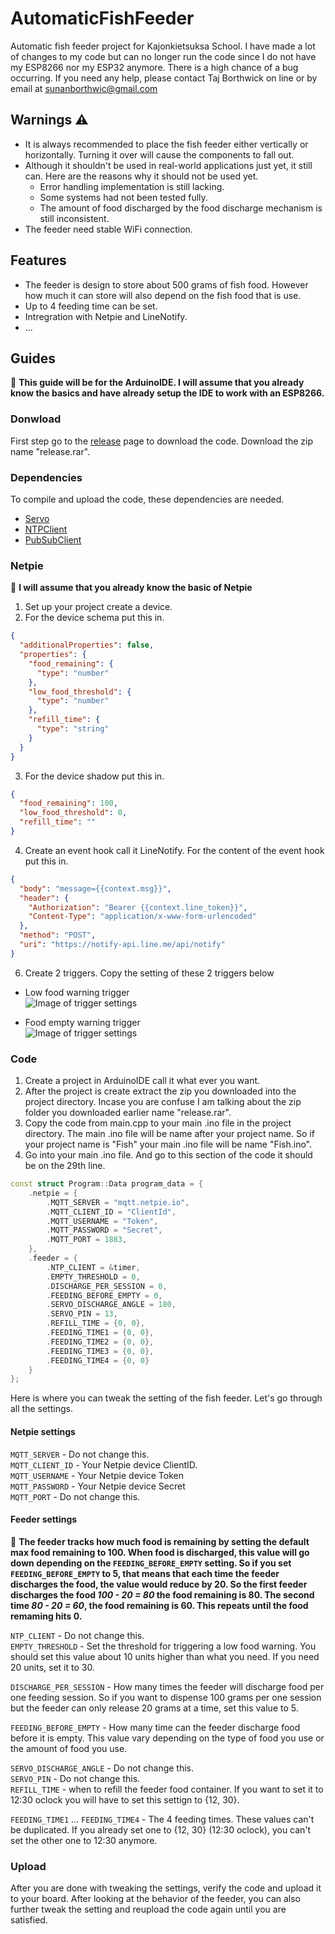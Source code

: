# AutomaticFishFeeder
Automatic fish feeder project for Kajonkietsuksa School. I have made a lot of changes to my code but can no longer run the code since I do not have my ESP8266 nor my ESP32 anymore. There is a high chance of a bug occurring. If you need any help, please contact Taj Borthwick on line or by email at sunanborthwic@gmail.com

## Warnings ⚠
* It is always recommended to place the fish feeder either vertically or horizontally. Turning it over will cause the components to fall out.
* Although it shouldn't be used in real-world applications just yet, it still can. Here are the reasons why it should not be used yet.
  * Error handling implementation is still lacking. 
  * Some systems had not been tested fully.
  * The amount of food discharged by the food discharge mechanism is still inconsistent.
* The feeder need stable WiFi connection.
 
## Features
* The feeder is design to store about 500 grams of fish food. However how much it can store will also depend on the fish food that is use.
* Up to 4 feeding time can be set.
* Intregration with Netpie and LineNotify.
* ...

## Guides 
 🔴 **This guide will be for the ArduinoIDE. I will assume that you already know the basics and have already setup the IDE to work with an ESP8266.**

### Donwload
First step go to the [release](https://github.com/Nongtajkrub/AutomaticFishFeeder/releases/tag/v0.02-alpha) page to download the code. Download the zip name "release.rar".

### Dependencies
To compile and upload the code, these dependencies are needed.
* [Servo](https://www.arduino.cc/reference/en/libraries/servo/)  
* [NTPClient](https://www.arduino.cc/reference/en/libraries/ntpclient/)
* [PubSubClient](https://www.arduino.cc/reference/en/libraries/pubsubclient/)

### Netpie
 🔴 **I will assume that you already know the basic of Netpie**
1. Set up your project create a device.
2. For the device schema put this in.
```json
{
  "additionalProperties": false,
  "properties": {
    "food_remaining": {
      "type": "number"
    },
    "low_food_threshold": {
      "type": "number"
    },
    "refill_time": {
      "type": "string"
    }
  }
}
```
3. For the device shadow put this in.
```json
{
  "food_remaining": 100,
  "low_food_threshold": 0,
  "refill_time": ""
}
```
4. Create an event hook call it LineNotify. For the content of the event hook put this in.
```json
{
  "body": "message={{context.msg}}",
  "header": {
    "Authorization": "Bearer {{context.line_token}}",
    "Content-Type": "application/x-www-form-urlencoded"
  },
  "method": "POST",
  "uri": "https://notify-api.line.me/api/notify"
}
```

6. Create 2 triggers. Copy the setting of these 2 triggers below  

* Low food warning trigger  
![Image of trigger settings](/assets/LowFoodTrigger.PNG)

* Food empty warning trigger   
![Image of trigger settings](/assets/FoodEmptyTrigger.png)

### Code
1. Create a project in ArduinoIDE call it what ever you want.
2. After the project is create extract the zip you downloaded into the project directory. Incase you are confuse I am talking about the zip folder you downloaded earlier name "release.rar".
3. Copy the code from main.cpp to your main .ino file in the project directory. The main .ino file will be name after your project name. So if your project name is "Fish" your main .ino file will be name "Fish.ino".
4. Go into your main .ino file. And go to this section of the code it should be on the 29th line.
   
```cpp
const struct Program::Data program_data = {
	.netpie = {
		.MQTT_SERVER = "mqtt.netpie.io",
		.MQTT_CLIENT_ID = "ClientId",
		.MQTT_USERNAME = "Token",
		.MQTT_PASSWORD = "Secret",
		.MQTT_PORT = 1883,
	},
	.feeder = {
		.NTP_CLIENT = &timer,
		.EMPTY_THRESHOLD = 0,
		.DISCHARGE_PER_SESSION = 0,
		.FEEDING_BEFORE_EMPTY = 0,
		.SERVO_DISCHARGE_ANGLE = 180,
		.SERVO_PIN = 13,
		.REFILL_TIME = {0, 0},
		.FEEDING_TIME1 = {0, 0},
		.FEEDING_TIME2 = {0, 0},
		.FEEDING_TIME3 = {0, 0},
		.FEEDING_TIME4 = {0, 0}
	}
};
```

Here is where you can tweak the setting of the fish feeder. Let's go through all the settings.

#### Netpie settings

`MQTT_SERVER` - Do not change this.  
`MQTT_CLIENT_ID` - Your Netpie device ClientID.  
`MQTT_USERNAME` - Your Netpie device Token  
`MQTT_PASSWORD` - Your Netpie device Secret  
`MQTT_PORT` - Do not change this.  

#### Feeder settings
🔴 **The feeder tracks how much food is remaining by setting the default max food remaining to 100. When food is discharged, this value will go down depending on the `FEEDING_BEFORE_EMPTY` setting. So if you set `FEEDING_BEFORE_EMPTY` to 5, that means that each time the feeder discharges the food, the value would reduce by 20. So the first feeder discharges the food *100 - 20 = 80* the food remaining is 80. The second time *80 - 20 = 60*, the food remaining is 60. This repeats until the food remaming hits 0.**

`NTP_CLIENT` - Do not change this.  
`EMPTY_THRESHOLD` - Set the threshold for triggering a low food warning. You should set this value about 10 units higher than what you need. If you need 20 units, set it to 30.  

`DISCHARGE_PER_SESSION` - How many times the feeder will discharge food per one feeding session. So if you want to dispense 100 grams per one session but the feeder can only release 20 grams at a time, set this value to 5.

`FEEDING_BEFORE_EMPTY` - How many time can the feeder discharge food before it is empty. This value vary depending on the type of food you use or the amount of food you use.   

`SERVO_DISCHARGE_ANGLE` - Do not change this.  
`SERVO_PIN` - Do not change this.  
`REFILL_TIME` - when to refill the feeder food container. If you want to set it to 12:30 oclock you will have to set this settign to {12, 30}.

`FEEDING_TIME1` ... `FEEDING_TIME4` - The 4 feeding times. These values can't be duplicated. If you already set one to {12, 30} (12:30 oclock), you can't set the other one to 12:30 anymore. 

### Upload
After you are done with tweaking the settings, verify the code and upload it to your board. After looking at the behavior of the feeder, you can also further tweak the setting and reupload the code again until you are satisfied.
